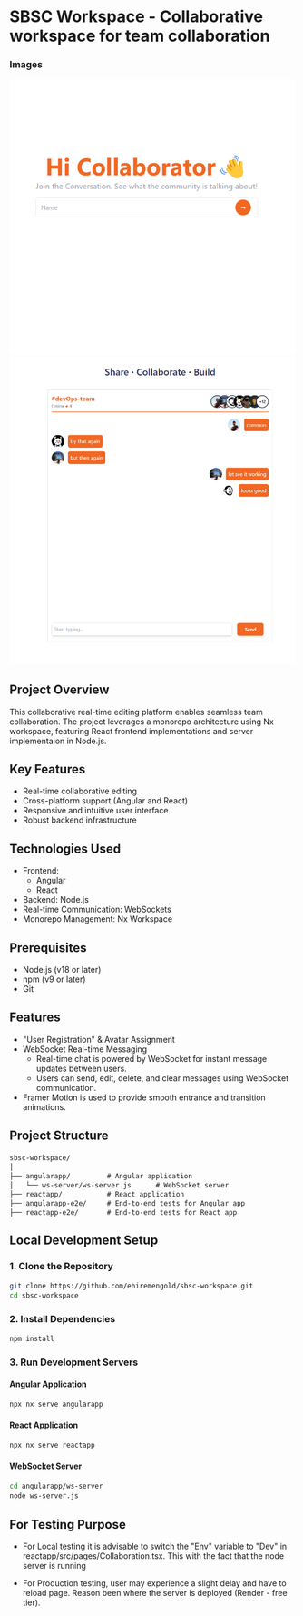 # SBSC Workspace - Collaborative workspace for team collaboration

### Images

![Join community](/product-images/1.png)
![Collaborate](/product-images/2.png)

## Project Overview

This collaborative real-time editing platform enables seamless team collaboration. The project leverages a monorepo architecture using Nx workspace, featuring React frontend implementations and server implementaion in Node.js.

## Key Features

- Real-time collaborative editing
- Cross-platform support (Angular and React)
- Responsive and intuitive user interface
- Robust backend infrastructure

## Technologies Used

- Frontend:
  - Angular
  - React
- Backend: Node.js
- Real-time Communication: WebSockets
- Monorepo Management: Nx Workspace

## Prerequisites

- Node.js (v18 or later)
- npm (v9 or later)
- Git

## Features

- "User Registration" & Avatar Assignment
- WebSocket Real-time Messaging
  - Real-time chat is powered by WebSocket for instant message updates between users.
  - Users can send, edit, delete, and clear messages using WebSocket communication.
- Framer Motion is used to provide smooth entrance and transition animations.

## Project Structure

```
sbsc-workspace/
│
├── angularapp/         # Angular application
│   └── ws-server/ws-server.js      # WebSocket server
├── reactapp/           # React application
├── angularapp-e2e/     # End-to-end tests for Angular app
├── reactapp-e2e/       # End-to-end tests for React app
```

## Local Development Setup

### 1. Clone the Repository

```bash
git clone https://github.com/ehiremengold/sbsc-workspace.git
cd sbsc-workspace
```

### 2. Install Dependencies

```bash
npm install
```

### 3. Run Development Servers

#### Angular Application

```bash
npx nx serve angularapp
```

#### React Application

```bash
npx nx serve reactapp
```

#### WebSocket Server

```bash
cd angularapp/ws-server
node ws-server.js
```

## For Testing Purpose

- For Local testing it is advisable to switch the "Env" variable to "Dev" in reactapp/src/pages/Collaboration.tsx. This with the fact that the node server is running

- For Production testing, user may experience a slight delay and have to reload page. Reason been where the server is deployed (Render - free tier).
